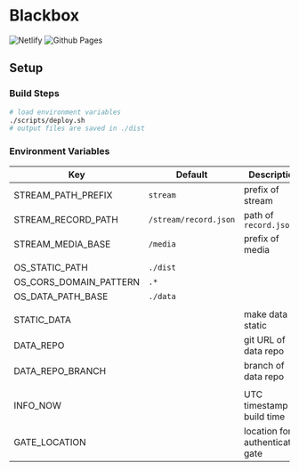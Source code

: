 # Blackbox

![Netlify](https://api.netlify.com/api/v1/badges/24ab316e-e4b2-4571-b324-46837fd5996a/deploy-status)
![Github Pages](https://github.com/P4SSER8Y/p4sser8y.github.io/actions/workflows/page.yml/badge.svg?branch=ocean)

## Setup

### Build Steps

```bash
# load environment variables
./scripts/deploy.sh
# output files are saved in ./dist
```

### Environment Variables

| Key                    | Default               | Description                      |
| ---------------------- | --------------------- | -------------------------------- |
| STREAM_PATH_PREFIX     | `stream`              | prefix of stream                 |
| STREAM_RECORD_PATH     | `/stream/record.json` | path of `record.json`            |
| STREAM_MEDIA_BASE      | `/media`              | prefix of media                  |
|                        |                       |                                  |
| OS_STATIC_PATH         | `./dist`              |                                  |
| OS_CORS_DOMAIN_PATTERN | `.*`                  |                                  |
| OS_DATA_PATH_BASE      | `./data`              |                                  |
|                        |                       |                                  |
| STATIC_DATA            |                       | make data static                 |
| DATA_REPO              | ` `                   | git URL of data repo             |
| DATA_REPO_BRANCH       | ` `                   | branch of data repo              |
|                        |                       |                                  |
| INFO_NOW               | ` `                   | UTC timestamp of build time      |
| GATE_LOCATION          | ` `                   | location for authentication gate |
